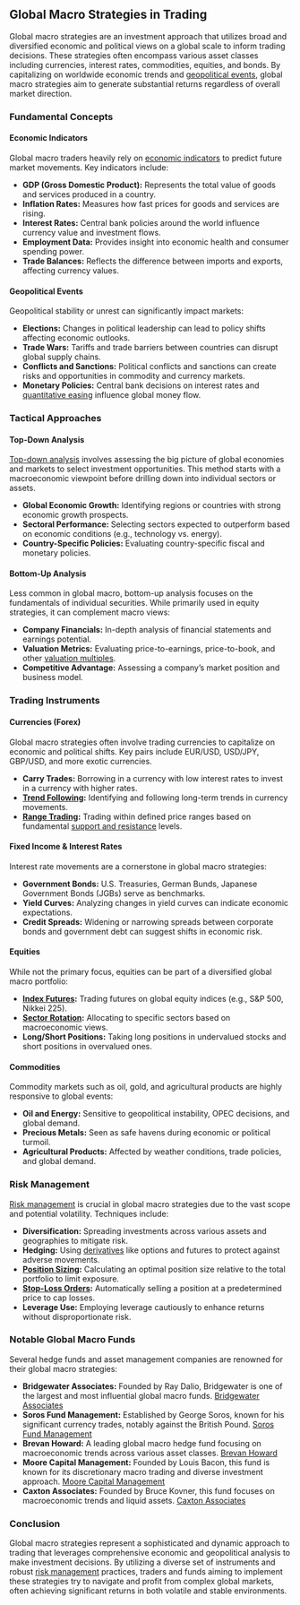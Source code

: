 ## Global Macro Strategies in Trading

Global macro strategies are an investment approach that utilizes broad and diversified economic and political views on a global scale to inform trading decisions. These strategies often encompass various asset classes including currencies, interest rates, commodities, equities, and bonds. By capitalizing on worldwide economic trends and [geopolitical events](../g/geopolitical_events.md), global macro strategies aim to generate substantial returns regardless of overall market direction.

### Fundamental Concepts

#### Economic Indicators

Global macro traders heavily rely on [economic indicators](../e/economic_indicators.md) to predict future market movements. Key indicators include:

- **GDP (Gross Domestic Product):** Represents the total value of goods and services produced in a country.
- **Inflation Rates:** Measures how fast prices for goods and services are rising.
- **Interest Rates:** Central bank policies around the world influence currency value and investment flows.
- **Employment Data:** Provides insight into economic health and consumer spending power.
- **Trade Balances:** Reflects the difference between imports and exports, affecting currency values.

#### Geopolitical Events

Geopolitical stability or unrest can significantly impact markets:

- **Elections:** Changes in political leadership can lead to policy shifts affecting economic outlooks.
- **Trade Wars:** Tariffs and trade barriers between countries can disrupt global supply chains.
- **Conflicts and Sanctions:** Political conflicts and sanctions can create risks and opportunities in commodity and currency markets.
- **Monetary Policies:** Central bank decisions on interest rates and [quantitative easing](../q/quantitative_easing.md) influence global money flow.

### Tactical Approaches

#### Top-Down Analysis

[Top-down analysis](../t/top-down_analysis.md) involves assessing the big picture of global economies and markets to select investment opportunities. This method starts with a macroeconomic viewpoint before drilling down into individual sectors or assets.

- **Global Economic Growth:** Identifying regions or countries with strong economic growth prospects.
- **Sectoral Performance:** Selecting sectors expected to outperform based on economic conditions (e.g., technology vs. energy).
- **Country-Specific Policies:** Evaluating country-specific fiscal and monetary policies.

#### Bottom-Up Analysis

Less common in global macro, bottom-up analysis focuses on the fundamentals of individual securities. While primarily used in equity strategies, it can complement macro views:

- **Company Financials:** In-depth analysis of financial statements and earnings potential.
- **Valuation Metrics:** Evaluating price-to-earnings, price-to-book, and other [valuation multiples](../v/valuation_multiples.md).
- **Competitive Advantage:** Assessing a company’s market position and business model.

### Trading Instruments

#### Currencies (Forex)

Global macro strategies often involve trading currencies to capitalize on economic and political shifts. Key pairs include EUR/USD, USD/JPY, GBP/USD, and more exotic currencies.

- **Carry Trades:** Borrowing in a currency with low interest rates to invest in a currency with higher rates.
- **[Trend Following](../t/trend_following.md):** Identifying and following long-term trends in currency movements.
- **[Range Trading](../r/range_trading.md):** Trading within defined price ranges based on fundamental [support and resistance](../s/support_and_resistance.md) levels.

#### Fixed Income & Interest Rates

Interest rate movements are a cornerstone in global macro strategies:

- **Government Bonds:** U.S. Treasuries, German Bunds, Japanese Government Bonds (JGBs) serve as benchmarks.
- **Yield Curves:** Analyzing changes in yield curves can indicate economic expectations.
- **Credit Spreads:** Widening or narrowing spreads between corporate bonds and government debt can suggest shifts in economic risk.

#### Equities

While not the primary focus, equities can be part of a diversified global macro portfolio:

- **[Index Futures](../i/index_futures.md):** Trading futures on global equity indices (e.g., S&P 500, Nikkei 225).
- **[Sector Rotation](../s/sector_rotation.md):** Allocating to specific sectors based on macroeconomic views.
- **Long/Short Positions:** Taking long positions in undervalued stocks and short positions in overvalued ones.

#### Commodities

Commodity markets such as oil, gold, and agricultural products are highly responsive to global events:

- **Oil and Energy:** Sensitive to geopolitical instability, OPEC decisions, and global demand.
- **Precious Metals:** Seen as safe havens during economic or political turmoil.
- **Agricultural Products:** Affected by weather conditions, trade policies, and global demand.

### Risk Management

[Risk management](../r/risk_management.md) is crucial in global macro strategies due to the vast scope and potential volatility. Techniques include:

- **Diversification:** Spreading investments across various assets and geographies to mitigate risk.
- **Hedging:** Using [derivatives](../d/derivatives.md) like options and futures to protect against adverse movements.
- **[Position Sizing](../p/position_sizing.md):** Calculating an optimal position size relative to the total portfolio to limit exposure.
- **[Stop-Loss Orders](../s/stop-loss_orders.md):** Automatically selling a position at a predetermined price to cap losses.
- **Leverage Use:** Employing leverage cautiously to enhance returns without disproportionate risk.

### Notable Global Macro Funds

Several hedge funds and asset management companies are renowned for their global macro strategies:

- **Bridgewater Associates:** Founded by Ray Dalio, Bridgewater is one of the largest and most influential global macro funds. [Bridgewater Associates](https://www.bridgewater.com)
- **Soros Fund Management:** Established by George Soros, known for his significant currency trades, notably against the British Pound. [Soros Fund Management](http://www.soros.com)
- **Brevan Howard:** A leading global macro hedge fund focusing on macroeconomic trends across various asset classes. [Brevan Howard](https://www.brevanhoward.com)
- **Moore Capital Management:** Founded by Louis Bacon, this fund is known for its discretionary macro trading and diverse investment approach. [Moore Capital Management](https://www.moorecap.com)
- **Caxton Associates:** Founded by Bruce Kovner, this fund focuses on macroeconomic trends and liquid assets. [Caxton Associates](https://www.caxton.com)

### Conclusion

Global macro strategies represent a sophisticated and dynamic approach to trading that leverages comprehensive economic and geopolitical analysis to make investment decisions. By utilizing a diverse set of instruments and robust [risk management](../r/risk_management.md) practices, traders and funds aiming to implement these strategies try to navigate and profit from complex global markets, often achieving significant returns in both volatile and stable environments.
